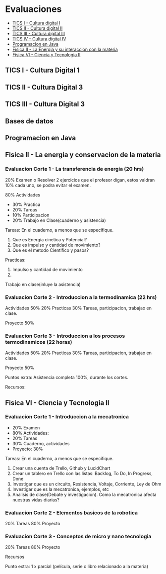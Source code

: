 # Evaluaciones
- [TICS I - Cultura digital I](#tics-I)
- [TICS II - Cultura digital II](#tics-II)
- [TICS III - Cultura digital III](#tics-III)
- [TICS IV - Cultura digital IV](#tics-IV)
- [Programacion en Java](#programacion-java)
- [Física II - La Energia y su interaccion con la materia](#fisica-II)
- [Física VI - Ciencia y Tecnologia II](#fisica-VI)

<a name="tics-I"></a>
## TICS I - Cultura Digital 1
<a name="tics-II"></a>
## TICS II - Cultura Digital 3
<a name="tics-III"></a>
## TICS III - Cultura Digital 3
<a name="tics-IV"></a>
## Bases de datos
<a name="programacion-java"></a>
## Programacion en Java 

<a name="fisica-II"></a>
## Fisica II - La energia y conservacion de la materia

### Evaluacion Corte 1 - La transferencia de energia (20 hrs)
 20% Examen o Resolver 2 ejercicios que el profesor digan, estos valdran 10% cada uno, se podra evitar el examen.
 
 80% Actividades
   - 30% Practica
   - 20% Tareas
   - 10% Participacion
   - 20% Trabajo en Clase(cuaderno y asistencia)

Tareas: En el cuaderno, a menos que se especifique.
1. Que es Energia cinetica y Potencial?
2. Que es impulso y cantidad de movimiento?
3. Que es el metodo Cientifico y pasos?

Practicas:
1. Impulso y cantidad de movimiento
2. 

Trabajo en clase(inluye la asistencia)

### Evaluacion Corte 2 - Introduccion a la termodinamica (22 hrs)

Actividades 50%
  20% Practicas
  30% Tareas, participacion, trabajao en clase.

Proyecto 50%

### Evaluacion Corte 3 - Introduccion a los procesos termodinamicos (22 horas)
Actividades 50% 
  20% Practicas
  30% Tareas, participacion, trabajao en clase.

Proyecto 50%

Puntos extra: Asistencia completa 100%, durante los cortes. 

Recursos:


<a name="fisica-VI"></a>
## Fisica VI - Ciencia y Tecnologia II

### Evaluacion Corte 1 - Introduccion a la mecatronica
  - 20% Examen
  - 80% Actividades: 
  - 20% Tareas
  - 30% Cuaderno, actividades
  - Proyecto: 30%

Tareas: En el cuaderno, a menos que se especifique.
1. Crear una cuenta de Trello, Github y LucidChart
2. Crear un tablero en Trello con las listas: Backlog, To Do, In Progress, Done
3. Investigar que es un circuito, Resistencia, Voltaje, Corriente, Ley de Ohm
4. Investigar que es la mecatronica, ejemplos, etc
5. Analisis de clase(Debate y investigacion). Como la mecatronica afecta nuestras vidas diarias?

### Evaluacion Corte 2 - Elementos basicos de la robotica
  20% Tareas
  80% Proyecto
  
### Evaluacion Corte 3 - Conceptos de micro y nano tecnologia
  20% Tareas
  80% Proyecto
  
Recursos

Punto extra: 1 x parcial (película, serie o libro relacionado a la materia)
